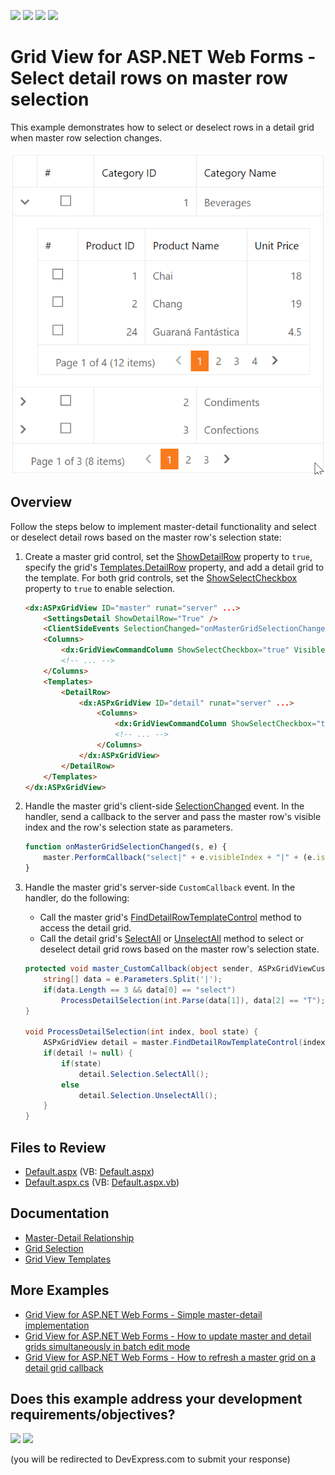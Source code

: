 <!-- default badges list -->
![](https://img.shields.io/endpoint?url=https://codecentral.devexpress.com/api/v1/VersionRange/128542373/15.1.4%2B)
[![](https://img.shields.io/badge/Open_in_DevExpress_Support_Center-FF7200?style=flat-square&logo=DevExpress&logoColor=white)](https://supportcenter.devexpress.com/ticket/details/E355)
[![](https://img.shields.io/badge/📖_How_to_use_DevExpress_Examples-e9f6fc?style=flat-square)](https://docs.devexpress.com/GeneralInformation/403183)
[![](https://img.shields.io/badge/💬_Leave_Feedback-feecdd?style=flat-square)](#does-this-example-address-your-development-requirementsobjectives)
<!-- default badges end -->
# Grid View for ASP.NET Web Forms - Select detail rows on master row selection

This example demonstrates how to select or deselect rows in a detail grid when master row selection changes.

![Select Rows in Detail Grid](selectDetailRows.gif)

## Overview

Follow the steps below to implement master-detail functionality and select or deselect detail rows based on the master row's selection state:

1. Create a master grid control, set the [ShowDetailRow](https://docs.devexpress.com/AspNet/DevExpress.Web.ASPxGridViewDetailSettings.ShowDetailRow) property to `true`, specify the grid's [Templates.DetailRow](https://docs.devexpress.com/AspNet/DevExpress.Web.GridViewTemplates.DetailRow) property, and add a detail grid to the template. For both grid controls, set the [ShowSelectCheckbox](https://docs.devexpress.com/AspNet/DevExpress.Web.GridViewCommandColumn.ShowSelectCheckbox) property to `true` to enable selection.

    ```aspx
    <dx:ASPxGridView ID="master" runat="server" ...>
        <SettingsDetail ShowDetailRow="True" />
        <ClientSideEvents SelectionChanged="onMasterGridSelectionChanged" />
        <Columns>
            <dx:GridViewCommandColumn ShowSelectCheckbox="true" VisibleIndex="0" />
            <!-- ... -->
        </Columns>
        <Templates>
            <DetailRow>
                <dx:ASPxGridView ID="detail" runat="server" ...>
                    <Columns>
                        <dx:GridViewCommandColumn ShowSelectCheckbox="true" VisibleIndex="0" />
                        <!-- ... -->
                    </Columns>
                </dx:ASPxGridView>
            </DetailRow>
        </Templates>
    </dx:ASPxGridView>
    ```

2. Handle the master grid's client-side [SelectionChanged](https://docs.devexpress.com/AspNet/js-ASPxClientGridView.SelectionChanged) event. In the handler, send a callback to the server and pass the master row's visible index and the row's selection state as parameters.

    ```js
    function onMasterGridSelectionChanged(s, e) {
        master.PerformCallback("select|" + e.visibleIndex + "|" + (e.isSelected ? "T" : ""));
    }
    ```

3. Handle the master grid's server-side `CustomCallback` event. In the handler, do the following:

   * Call the master grid's [FindDetailRowTemplateControl](https://docs.devexpress.com/AspNet/DevExpress.Web.ASPxGridView.FindDetailRowTemplateControl(System.Int32-System.String)) method to access the detail grid.
   * Call the detail grid's [SelectAll](https://docs.devexpress.com/AspNet/DevExpress.Web.Data.WebDataSelection.SelectAll) or [UnselectAll](https://docs.devexpress.com/AspNet/DevExpress.Web.Data.WebDataSelection.UnselectAll) method to select or deselect detail grid rows based on the master row's selection state.

    ```csharp
    protected void master_CustomCallback(object sender, ASPxGridViewCustomCallbackEventArgs e) {		
		string[] data = e.Parameters.Split('|');
		if(data.Length == 3 && data[0] == "select")
			ProcessDetailSelection(int.Parse(data[1]), data[2] == "T");		
	}

	void ProcessDetailSelection(int index, bool state) {
		ASPxGridView detail = master.FindDetailRowTemplateControl(index, "detail") as ASPxGridView;
		if(detail != null) {
			if(state)
				detail.Selection.SelectAll();
			else
				detail.Selection.UnselectAll();
		}
	}
    ```

## Files to Review

* [Default.aspx](./CS/WebSite/Default.aspx) (VB: [Default.aspx](./VB/WebSite/Default.aspx))
* [Default.aspx.cs](./CS/WebSite/Default.aspx.cs) (VB: [Default.aspx.vb](./VB/WebSite/Default.aspx.vb))

## Documentation

* [Master-Detail Relationship](https://docs.devexpress.com/AspNet/3772/components/grid-view/concepts/master-detail-relationship)
* [Grid Selection](https://docs.devexpress.com/AspNet/3737/components/grid-view/concepts/focus-and-navigation/selection)
* [Grid View Templates](https://docs.devexpress.com/AspNet/3718/components/grid-view/concepts/templates)

## More Examples

* [Grid View for ASP.NET Web Forms - Simple master-detail implementation](https://github.com/DevExpress-Examples/asp-net-web-forms-grid-master-detail-implementation)
* [Grid View for ASP.NET Web Forms - How to update master and detail grids simultaneously in batch edit mode](https://github.com/DevExpress-Examples/asp-net-web-forms-grid-update-master-and-detail-grids-in-batch-mode)
* [Grid View for ASP.NET Web Forms - How to refresh a master grid on a detail grid callback](https://github.com/DevExpress-Examples/asp-net-web-forms-grid-refresh-master-grid-on-detail-grid-callback)
<!-- feedback -->
## Does this example address your development requirements/objectives?

[<img src="https://www.devexpress.com/support/examples/i/yes-button.svg"/>](https://www.devexpress.com/support/examples/survey.xml?utm_source=github&utm_campaign=asp-net-web-forms-grid-select-detail-rows-on-master-row-selection&~~~was_helpful=yes) [<img src="https://www.devexpress.com/support/examples/i/no-button.svg"/>](https://www.devexpress.com/support/examples/survey.xml?utm_source=github&utm_campaign=asp-net-web-forms-grid-select-detail-rows-on-master-row-selection&~~~was_helpful=no)

(you will be redirected to DevExpress.com to submit your response)
<!-- feedback end -->
